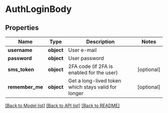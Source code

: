 # AuthLoginBody

## Properties
Name | Type | Description | Notes
------------ | ------------- | ------------- | -------------
**username** | **object** | User e-mail | 
**password** | **object** | User password | 
**sms_token** | **object** | 2FA code (if 2FA is enabled for the user) | [optional] 
**remember_me** | **object** | Get a long-lived token which stays valid for longer | [optional] 

[[Back to Model list]](../README.md#documentation-for-models) [[Back to API list]](../README.md#documentation-for-api-endpoints) [[Back to README]](../README.md)

